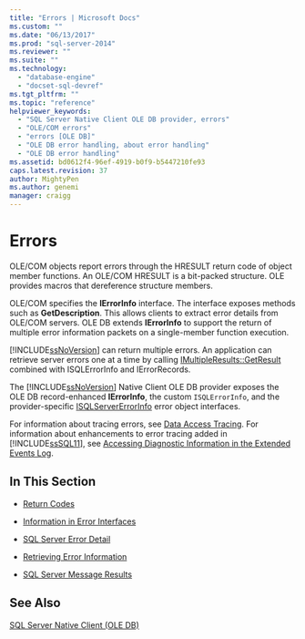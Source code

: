 ```yaml
---
title: "Errors | Microsoft Docs"
ms.custom: ""
ms.date: "06/13/2017"
ms.prod: "sql-server-2014"
ms.reviewer: ""
ms.suite: ""
ms.technology: 
  - "database-engine"
  - "docset-sql-devref"
ms.tgt_pltfrm: ""
ms.topic: "reference"
helpviewer_keywords: 
  - "SQL Server Native Client OLE DB provider, errors"
  - "OLE/COM errors"
  - "errors [OLE DB]"
  - "OLE DB error handling, about error handling"
  - "OLE DB error handling"
ms.assetid: bd0612f4-96ef-4919-b0f9-b5447210fe93
caps.latest.revision: 37
author: MightyPen
ms.author: genemi
manager: craigg
---
```

# Errors
  OLE/COM objects report errors through the HRESULT return code of object member functions. An OLE/COM HRESULT is a bit-packed structure. OLE provides macros that dereference structure members.  
  
 OLE/COM specifies the **IErrorInfo** interface. The interface exposes methods such as **GetDescription**. This allows clients to extract error details from OLE/COM servers. OLE DB extends **IErrorInfo** to support the return of multiple error information packets on a single-member function execution.  
  
 [!INCLUDE[ssNoVersion](../../includes/ssnoversion-md.md)] can return multiple errors. An application can retrieve server errors one at a time by calling [IMultipleResults::GetResult](http://go.microsoft.com/fwlink/?LinkId=129630) combined with ISQLErrorInfo and IErrorRecords.  
  
 The [!INCLUDE[ssNoVersion](../../includes/ssnoversion-md.md)] Native Client OLE DB provider exposes the OLE DB record-enhanced **IErrorInfo**, the custom `ISQLErrorInfo`, and the provider-specific [ISQLServerErrorInfo](../../database-engine/dev-guide/isqlservererrorinfo-ole-db.md) error object interfaces.  
  
 For information about tracing errors, see [Data Access Tracing](http://go.microsoft.com/fwlink/?LinkId=125805). For information about enhancements to error tracing added in [!INCLUDE[ssSQL11](../../includes/sssql11-md.md)], see [Accessing Diagnostic Information in the Extended Events Log](../native-client/features/accessing-diagnostic-information-in-the-extended-events-log.md).  
  
## In This Section  
  
-   [Return Codes](return-codes.md)  
  
-   [Information in Error Interfaces](information-in-error-interfaces.md)  
  
-   [SQL Server Error Detail](sql-server-error-detail.md)  
  
-   [Retrieving Error Information](retrieving-error-information.md)  
  
-   [SQL Server Message Results](sql-server-message-results.md)  
  
## See Also  
 [SQL Server Native Client &#40;OLE DB&#41;](../native-client/ole-db/sql-server-native-client-ole-db.md)  
  
  
